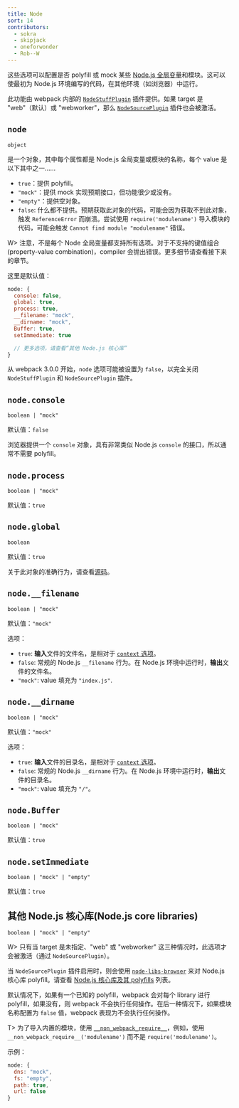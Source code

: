 ```yaml
---
title: Node
sort: 14
contributors:
  - sokra
  - skipjack
  - oneforwonder
  - Rob--W
---
```


这些选项可以配置是否 polyfill 或 mock 某些 [Node.js 全局变量](https://nodejs.org/docs/latest/api/globals.html)和模块。这可以使最初为 Node.js 环境编写的代码，在其他环境（如浏览器）中运行。

此功能由 webpack 内部的 [`NodeStuffPlugin`](https://github.com/webpack/webpack/blob/master/lib/NodeStuffPlugin.js) 插件提供。如果 target 是 "web"（默认）或 "webworker"，那么 [`NodeSourcePlugin`](https://github.com/webpack/webpack/blob/master/lib/node/NodeSourcePlugin.js) 插件也会被激活。


## `node`

`object`

是一个对象，其中每个属性都是 Node.js 全局变量或模块的名称，每个 value 是以下其中之一……

- `true`：提供 polyfill。
- `"mock"`：提供 mock 实现预期接口，但功能很少或没有。
- `"empty"`：提供空对象。
- `false`: 什么都不提供。预期获取此对象的代码，可能会因为获取不到此对象，触发 `ReferenceError` 而崩溃。尝试使用 `require('modulename')` 导入模块的代码，可能会触发 `Cannot find module "modulename"` 错误。

W> 注意，不是每个 Node 全局变量都支持所有选项。对于不支持的键值组合(property-value combination)，compiler 会抛出错误。更多细节请查看接下来的章节。

这里是默认值：

```js
node: {
  console: false,
  global: true,
  process: true,
  __filename: "mock",
  __dirname: "mock",
  Buffer: true,
  setImmediate: true

  // 更多选项，请查看“其他 Node.js 核心库”
}
```

从 webpack 3.0.0 开始，`node` 选项可能被设置为 `false`，以完全关闭 `NodeStuffPlugin` 和 `NodeSourcePlugin` 插件。


## `node.console`

`boolean | "mock"`

默认值：`false`

浏览器提供一个 `console` 对象，具有非常类似 Node.js `console` 的接口，所以通常不需要 polyfill。


## `node.process`

`boolean | "mock"`

默认值：`true`


## `node.global`

`boolean`

默认值：`true`

关于此对象的准确行为，请查看[源码](https://github.com/webpack/webpack/blob/master/buildin/global.js)。


## `node.__filename`

`boolean | "mock"`

默认值：`"mock"`

选项：

- `true`: **输入**文件的文件名，是相对于 [`context` 选项](https://webpack.docschina.org/configuration/entry-context/#context)。
- `false`: 常规的 Node.js `__filename` 行为。在 Node.js 环境中运行时，**输出**文件的文件名。
- `"mock"`: value 填充为 `"index.js"`.


## `node.__dirname`

`boolean | "mock"`

默认值：`"mock"`

选项：

- `true`: **输入**文件的目录名，是相对于 [`context` 选项](https://webpack.docschina.org/configuration/entry-context/#context)。
- `false`: 常规的 Node.js `__dirname` 行为。在 Node.js 环境中运行时，**输出**文件的目录名。
- `"mock"`: value 填充为 `"/"`。


## `node.Buffer`

`boolean | "mock"`

默认值：`true`


## `node.setImmediate`

`boolean | "mock" | "empty"`

默认值：`true`


## 其他 Node.js 核心库(Node.js core libraries)

`boolean | "mock" | "empty"`

W> 只有当 target 是未指定、"web" 或 "webworker" 这三种情况时，此选项才会被激活（通过 `NodeSourcePlugin`）。

当 `NodeSourcePlugin` 插件启用时，则会使用 [`node-libs-browser`](https://github.com/webpack/node-libs-browser) 来对 Node.js 核心库 polyfill。请查看 [Node.js 核心库及其 polyfills](https://github.com/webpack/node-libs-browser#readme) 列表。

默认情况下，如果有一个已知的 polyfill，webpack 会对每个 library 进行 polyfill，如果没有，则 webpack 不会执行任何操作。在后一种情况下，如果模块名称配置为 `false` 值，webpack 表现为不会执行任何操作。

T> 为了导入内置的模块，使用 [`__non_webpack_require__`](/api/module-variables/#__non_webpack_require__-webpack-specific-)，例如，使用 `__non_webpack_require__('modulename')` 而不是 `require('modulename')`。

示例：

```js
node: {
  dns: "mock",
  fs: "empty",
  path: true,
  url: false
}
```
